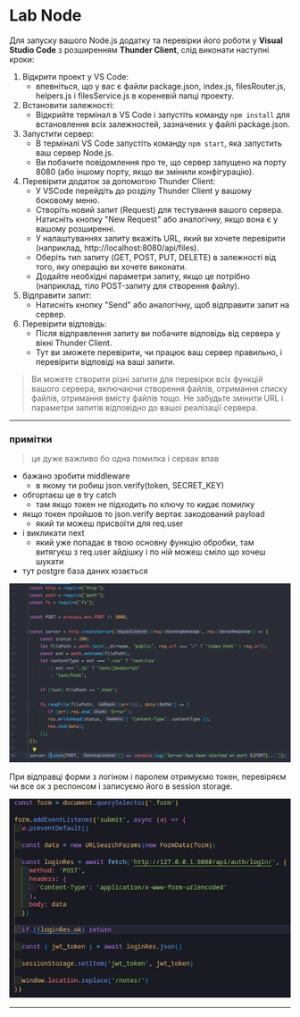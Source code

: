 # Lab Node


Для запуску вашого Node.js додатку та перевірки його роботи у **Visual Studio Code** з розширенням **Thunder Client**, слід виконати наступні кроки:

1. Відкрити проект у VS Code:
    - впевніться, що у вас є файли package.json, index.js, filesRouter.js, helpers.js і filesService.js в кореневій папці проекту.
2. Встановити залежності:
    - Відкрийте термінал в VS Code і запустіть команду `npm install` для встановлення всіх залежностей, зазначених у файлі package.json.
3. Запустити сервер:
    - В терміналі VS Code запустіть команду `npm start`, яка запустить ваш сервер Node.js.
    - Ви побачите повідомлення про те, що сервер запущено на порту 8080 (або іншому порту, якщо ви змінили конфігурацію).
4. Перевірити додаток за допомогою Thunder Client:
    - У VSCode перейдіть до розділу Thunder Client у вашому боковому меню.
    - Створіть новий запит (Request) для тестування вашого сервера. Натисніть кнопку "New Request" або аналогічну, якщо вона є у вашому розширенні.
    - У налаштуваннях запиту вкажіть URL, який ви хочете перевірити (наприклад, http://localhost:8080/api/files).
    - Оберіть тип запиту (GET, POST, PUT, DELETE) в залежності від того, яку операцію ви хочете виконати.
    - Додайте необхідні параметри запиту, якщо це потрібно (наприклад, тіло POST-запиту для створення файлу).
5. Відправити запит:
    - Натисніть кнопку "Send" або аналогічну, щоб відправити запит на сервер.
6. Перевірити відповідь:
    - Після відправлення запиту ви побачите відповідь від сервера у вікні Thunder Client.
    - Тут ви зможете перевірити, чи працює ваш сервер правильно, і перевірити відповіді на ваші запити.

> Ви можете створити різні запити для перевірки всіх функцій вашого сервера, включаючи створення файлів, отримання списку файлів, отримання вмісту файлів тощо. Не забудьте змінити URL і параметри запитів відповідно до вашої реалізації сервера.





- - -

### примітки

> це дуже важливо бо одна помилка і сервак впав

* бажано зробити middleware
  - в якому ти робиш json.verify(token, SECRET_KEY)
* обгортаєш це в try catch
  - там якщо токен не підходить по ключу то кидає помилку
* якщо токен пройшов то json.verify вертає закодований payload
  - який ти можеш присвоїти для req.user
* i викликати next
  - який уже попадає в твою основну функцію обробки, там витягуєш з req.user айдішку і по ній можеш сміло що хочеш шукати
* тут postgre база даних юзається

![middleware](https://github.com/Iakobson/NodeJS-Links/blob/main/Lab-Node/required-1.jpg)

При відправці форми з логіном і паролем отримуємо токен, перевіряєм чи все ок з респонсом і записуємо його в session storage.

![middleware](https://github.com/Iakobson/NodeJS-Links/blob/main/Lab-Node/required-2.jpg)

- - -


